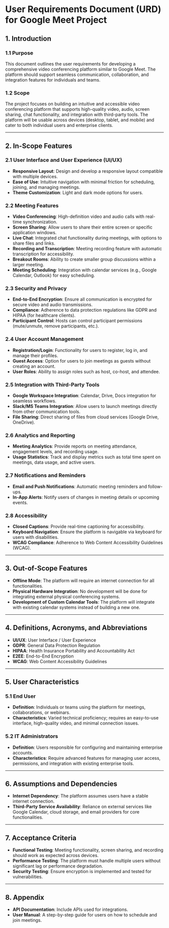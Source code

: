 # **User Requirements Document (URD) for Google Meet Project**

## **1. Introduction**

### **1.1 Purpose**
This document outlines the user requirements for developing a comprehensive video conferencing platform similar to Google Meet. The platform should support seamless communication, collaboration, and integration features for individuals and teams.

### **1.2 Scope**
The project focuses on building an intuitive and accessible video conferencing platform that supports high-quality video, audio, screen sharing, chat functionality, and integration with third-party tools. The platform will be usable across devices (desktop, tablet, and mobile) and cater to both individual users and enterprise clients.

---

## **2. In-Scope Features**

### **2.1 User Interface and User Experience (UI/UX)**
- **Responsive Layout**: Design and develop a responsive layout compatible with multiple devices.
- **Ease of Use**: Intuitive navigation with minimal friction for scheduling, joining, and managing meetings.
- **Theme Customization**: Light and dark mode options for users.
  
### **2.2 Meeting Features**
- **Video Conferencing**: High-definition video and audio calls with real-time synchronization.
- **Screen Sharing**: Allow users to share their entire screen or specific application windows.
- **Live Chat**: Integrated chat functionality during meetings, with options to share files and links.
- **Recording and Transcription**: Meeting recording feature with automatic transcription for accessibility.
- **Breakout Rooms**: Ability to create smaller group discussions within a larger meeting.
- **Meeting Scheduling**: Integration with calendar services (e.g., Google Calendar, Outlook) for easy scheduling.

### **2.3 Security and Privacy**
- **End-to-End Encryption**: Ensure all communication is encrypted for secure video and audio transmissions.
- **Compliance**: Adherence to data protection regulations like GDPR and HIPAA (for healthcare clients).
- **Participant Control**: Hosts can control participant permissions (mute/unmute, remove participants, etc.).

### **2.4 User Account Management**
- **Registration/Login**: Functionality for users to register, log in, and manage their profiles.
- **Guest Access**: Option for users to join meetings as guests without creating an account.
- **User Roles**: Ability to assign roles such as host, co-host, and attendee.

### **2.5 Integration with Third-Party Tools**
- **Google Workspace Integration**: Calendar, Drive, Docs integration for seamless workflows.
- **Slack/MS Teams Integration**: Allow users to launch meetings directly from other communication tools.
- **File Sharing**: Direct sharing of files from cloud services (Google Drive, OneDrive).

### **2.6 Analytics and Reporting**
- **Meeting Analytics**: Provide reports on meeting attendance, engagement levels, and recording usage.
- **Usage Statistics**: Track and display metrics such as total time spent on meetings, data usage, and active users.

### **2.7 Notifications and Reminders**
- **Email and Push Notifications**: Automatic meeting reminders and follow-ups.
- **In-App Alerts**: Notify users of changes in meeting details or upcoming events.

### **2.8 Accessibility**
- **Closed Captions**: Provide real-time captioning for accessibility.
- **Keyboard Navigation**: Ensure the platform is navigable via keyboard for users with disabilities.
- **WCAG Compliance**: Adherence to Web Content Accessibility Guidelines (WCAG).

---

## **3. Out-of-Scope Features**
- **Offline Mode**: The platform will require an internet connection for all functionalities.
- **Physical Hardware Integration**: No development will be done for integrating external physical conferencing systems.
- **Development of Custom Calendar Tools**: The platform will integrate with existing calendar systems instead of building a new one.

---

## **4. Definitions, Acronyms, and Abbreviations**

- **UI/UX**: User Interface / User Experience
- **GDPR**: General Data Protection Regulation
- **HIPAA**: Health Insurance Portability and Accountability Act
- **E2EE**: End-to-End Encryption
- **WCAG**: Web Content Accessibility Guidelines

---

## **5. User Characteristics**

### **5.1 End User**
- **Definition**: Individuals or teams using the platform for meetings, collaborations, or webinars.
- **Characteristics**: Varied technical proficiency; requires an easy-to-use interface, high-quality video, and minimal connection issues.

### **5.2 IT Administrators**
- **Definition**: Users responsible for configuring and maintaining enterprise accounts.
- **Characteristics**: Require advanced features for managing user access, permissions, and integration with existing enterprise tools.

---

## **6. Assumptions and Dependencies**
- **Internet Dependency**: The platform assumes users have a stable internet connection.
- **Third-Party Service Availability**: Reliance on external services like Google Calendar, cloud storage, and email providers for core functionalities.

---

## **7. Acceptance Criteria**
- **Functional Testing**: Meeting functionality, screen sharing, and recording should work as expected across devices.
- **Performance Testing**: The platform must handle multiple users without significant lag or performance degradation.
- **Security Testing**: Ensure encryption is implemented and tested for vulnerabilities.
  
---

## **8. Appendix**
- **API Documentation**: Include APIs used for integrations.
- **User Manual**: A step-by-step guide for users on how to schedule and join meetings.
